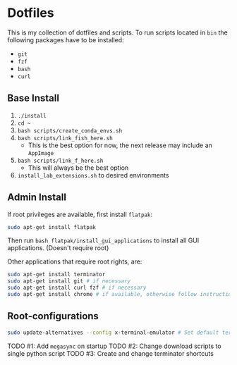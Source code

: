 # Dotfiles

This is my collection of dotfiles and scripts.
To run scripts located in `bin` the following
packages have to be installed:
- `git`
- `fzf`
- `bash`
- `curl`

## Base Install
1. `./install`
1. `cd ~`
1. `bash scripts/create_conda_envs.sh`
1. `bash scripts/link_fish_here.sh`
    - This is the best option for now, the next release may include an `AppImage`
1. `bash scripts/link_f_here.sh`
    - This will always be the best option
2. `install_lab_extensions.sh` to desired environments

## Admin Install
If root privileges are available, first install `flatpak`:
```bash
sudo apt-get install flatpak
```
Then run `bash flatpak/install_gui_applications` to install all GUI applications. (Doesn't require root)

Other applications that require root rights, are:
```bash
sudo apt-get install terminator
sudo apt-get install git # if necessary
sudo apt-get install curl fzf # if necessary
sudo apt-get install chrome # if available, otherwise follow instruction to install package
```

## Root-configurations
```bash
sudo update-alternatives --config x-terminal-emulator # Set default terminal to terminator; Doesn't affect nautilus settings
```

TODO #1: Add `megasync` on startup
TODO #2: Change download scripts to single python script
TODO #3: Create and change terminator shortcuts
